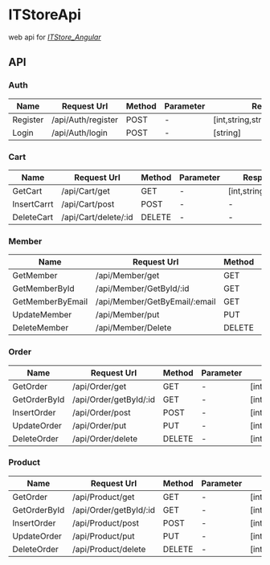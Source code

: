 # ITStoreApi
web api for *[ITStore_Angular](https://github.com/KTpos9/ITStore_Angular)*
## API

### Auth

| Name     | Request Url        | Method | Parameter | Respond Body                             |
| -------- | ------------------ | ------ | --------- | ---------------------------------------- |
| Register | /api/Auth/register | POST   | -         | [int,string,string,string,string,string] |
| Login    | /api/Auth/login    | POST   | -         | [string]                                 |

### Cart

| Name        | Request Url          | Method | Parameter | Respond Body               |
| ----------- | -------------------- | ------ | --------- | -------------------------- |
| GetCart     | /api/Cart/get        | GET    | -         | [int,string,string,string] |
| InsertCarrt | /api/Cart/post       | POST   | -         | -                          |
| DeleteCart  | /api/Cart/delete/:id | DELETE | -         | -                          |

### Member

| Name             | Request Url                   | Method | Parameter | Respond Body                             |
| ---------------- | ----------------------------- | ------ | --------- | ---------------------------------------- |
| GetMember        | /api/Member/get               | GET    | -         | [int,string,string,string,string,string] |
| GetMemberById    | /api/Member/GetById/:id       | GET    | :id       | [int,string,string,string,string,string] |
| GetMemberByEmail | /api/Member/GetByEmail/:email | GET    | :email    | [int,string,string,string,string,string] |
| UpdateMember     | /api/Member/put               | PUT    | -         | -                                        |
| DeleteMember     | /api/Member/Delete            | DELETE | -         | -                                        |

### Order

| Name         | Request Url            | Method | Parameter | Respond Body                             |
| ------------ | ---------------------- | ------ | --------- | ---------------------------------------- |
| GetOrder     | /api/Order/get         | GET    | -         | [int,string,string,string,string,string] |
| GetOrderById | /api/Order/getById/:id | GET    | -         | [int,string,string,string,string,string] |
| InsertOrder  | /api/Order/post        | POST   | -         | [int,string,string,string,string,string] |
| UpdateOrder  | /api/Order/put         | PUT    | -         | [int,string,string,string,string,string] |
| DeleteOrder  | /api/Order/delete      | DELETE | -         | [int,string,string,string,string,string] |

### Product

| Name         | Request Url            | Method | Parameter | Respond Body                             |
| ------------ | ---------------------- | ------ | --------- | ---------------------------------------- |
| GetOrder     | /api/Product/get       | GET    | -         | [int,string,string,string,string,string] |
| GetOrderById | /api/Order/getById/:id | GET    | -         | [int,string,string,string,string,string] |
| InsertOrder  | /api/Product/post      | POST   | -         | [int,string,string,string,string,string] |
| UpdateOrder  | /api/Product/put       | PUT    | -         | [int,string,string,string,string,string] |
| DeleteOrder  | /api/Product/delete    | DELETE | -         | [int,string,string,string,string,string] |
